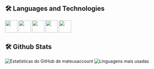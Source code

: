 ## 🛠️ Languages ​​and Technologies
<img src="https://cdn.jsdelivr.net/gh/devicons/devicon/icons/html5/html5-original.svg" width="40px" /> <img src="https://cdn.jsdelivr.net/gh/devicons/devicon/icons/css3/css3-original.svg" width="40px" /> <img src="https://cdn.jsdelivr.net/gh/devicons/devicon/icons/javascript/javascript-original.svg" width="40px" /> <img src="https://cdn.jsdelivr.net/gh/devicons/devicon/icons/python/python-original.svg" width="40px" /> <img src="https://cdn.jsdelivr.net/gh/devicons/devicon/icons/django/django-plain.svg" width="40px" />

## 🛠️ Github Stats

![Estatísticas do GitHub de mateusaccount](https://github-readme-stats.vercel.app/api?username=mateusaccount&show_icons=true&theme=dark&locale=pt-br)
![Linguagens mais usadas](https://github-readme-stats.vercel.app/api/top-langs/?username=mateusaccount&layout=compact&theme=dark)
